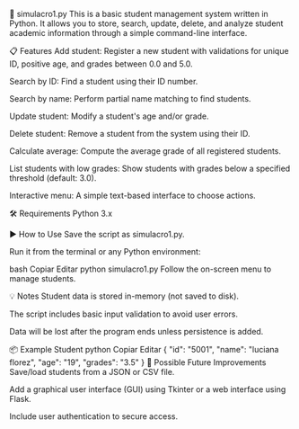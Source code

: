 🧾 simulacro1.py
This is a basic student management system written in Python. It allows you to store, search, update, delete, and analyze student academic information through a simple command-line interface.

📋 Features
Add student: Register a new student with validations for unique ID, positive age, and grades between 0.0 and 5.0.

Search by ID: Find a student using their ID number.

Search by name: Perform partial name matching to find students.

Update student: Modify a student's age and/or grade.

Delete student: Remove a student from the system using their ID.

Calculate average: Compute the average grade of all registered students.

List students with low grades: Show students with grades below a specified threshold (default: 3.0).

Interactive menu: A simple text-based interface to choose actions.

🛠️ Requirements
Python 3.x

▶️ How to Use
Save the script as simulacro1.py.

Run it from the terminal or any Python environment:

bash
Copiar
Editar
python simulacro1.py
Follow the on-screen menu to manage students.

💡 Notes
Student data is stored in-memory (not saved to disk).

The script includes basic input validation to avoid user errors.

Data will be lost after the program ends unless persistence is added.

📦 Example Student
python
Copiar
Editar
{
    "id": "5001",
    "name": "luciana florez",
    "age": "19",
    "grades": "3.5"
}
🚧 Possible Future Improvements
Save/load students from a JSON or CSV file.

Add a graphical user interface (GUI) using Tkinter or a web interface using Flask.

Include user authentication to secure access.

